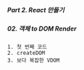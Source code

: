 ##### Part 2. React 만들기

##### 02. 객체 to DOM Render

```
1. 첫 번째 코드
2. createDOM
3. 보다 복잡한 VDOM
```

